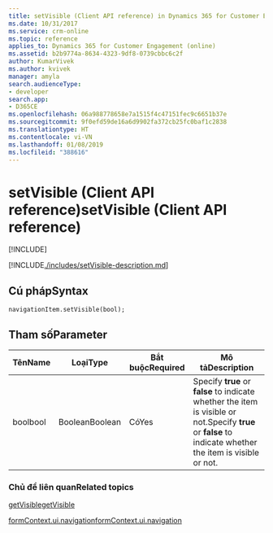 ```yaml
---
title: setVisible (Client API reference) in Dynamics 365 for Customer Engagement| MicrosoftDocs
ms.date: 10/31/2017
ms.service: crm-online
ms.topic: reference
applies_to: Dynamics 365 for Customer Engagement (online)
ms.assetid: b2b9774a-8634-4323-9df8-0739cbbc6c2f
author: KumarVivek
ms.author: kvivek
manager: amyla
search.audienceType:
- developer
search.app:
- D365CE
ms.openlocfilehash: 06a988778658e7a1515f4c47151fec9c6651b37e
ms.sourcegitcommit: 9f0efd59de16a6d9902fa372cb25fc0baf1c2838
ms.translationtype: HT
ms.contentlocale: vi-VN
ms.lasthandoff: 01/08/2019
ms.locfileid: "388616"
---
```

# <a name="setvisible-client-api-reference"></a><span data-ttu-id="21115-102">setVisible (Client API reference)</span><span class="sxs-lookup"><span data-stu-id="21115-102">setVisible (Client API reference)</span></span>

[!INCLUDE[](../../../../includes/cc_applies_to_update_9_0_0.md)]

[!INCLUDE[./includes/setVisible-description.md](./includes/setVisible-description.md)]

## <a name="syntax"></a><span data-ttu-id="21115-103">Cú pháp</span><span class="sxs-lookup"><span data-stu-id="21115-103">Syntax</span></span>

`navigationItem.setVisible(bool);`

## <a name="parameter"></a><span data-ttu-id="21115-104">Tham số</span><span class="sxs-lookup"><span data-stu-id="21115-104">Parameter</span></span>

|<span data-ttu-id="21115-105">Tên</span><span class="sxs-lookup"><span data-stu-id="21115-105">Name</span></span>|<span data-ttu-id="21115-106">Loại</span><span class="sxs-lookup"><span data-stu-id="21115-106">Type</span></span>|<span data-ttu-id="21115-107">Bắt buộc</span><span class="sxs-lookup"><span data-stu-id="21115-107">Required</span></span>|<span data-ttu-id="21115-108">Mô tả</span><span class="sxs-lookup"><span data-stu-id="21115-108">Description</span></span>|
|--|--|--|--|
|<span data-ttu-id="21115-109">bool</span><span class="sxs-lookup"><span data-stu-id="21115-109">bool</span></span>|<span data-ttu-id="21115-110">Boolean</span><span class="sxs-lookup"><span data-stu-id="21115-110">Boolean</span></span>|<span data-ttu-id="21115-111">Có</span><span class="sxs-lookup"><span data-stu-id="21115-111">Yes</span></span>|<span data-ttu-id="21115-112">Specify **true** or **false** to indicate whether the item is visible or not.</span><span class="sxs-lookup"><span data-stu-id="21115-112">Specify **true** or **false** to indicate whether the item is visible or not.</span></span>|

### <a name="related-topics"></a><span data-ttu-id="21115-113">Chủ đề liên quan</span><span class="sxs-lookup"><span data-stu-id="21115-113">Related topics</span></span>

[<span data-ttu-id="21115-114">getVisible</span><span class="sxs-lookup"><span data-stu-id="21115-114">getVisible</span></span>](getVisible.md)

[<span data-ttu-id="21115-115">formContext.ui.navigation</span><span class="sxs-lookup"><span data-stu-id="21115-115">formContext.ui.navigation</span></span>](../formContext-ui-navigation.md)



